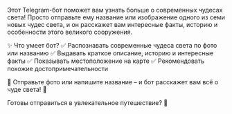 Этот Telegram-бот поможет вам узнать больше о современных чудесах света! Просто отправьте ему название или изображение одного из семи новых чудес света, и он расскажет вам интересные факты, историю и особенности этого великого сооружения.

✨ Что умеет бот?
✅ Распознавать современные чудеса света по фото или названию
✅ Выдавать краткое описание, историю и интересные факты
✅ Показывать местоположение на карте
✅ Рекомендовать похожие достопримечательности

📸 Отправьте фото или напишите название – и бот расскажет вам всё о чуде света! 🌟

Готовы отправиться в увлекательное путешествие? 🚀
